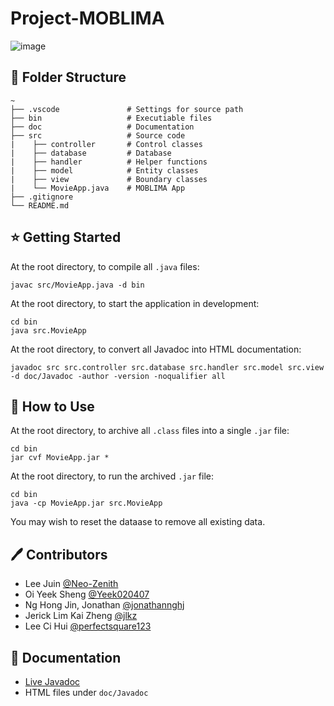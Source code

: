 # Project-MOBLIMA
![image](https://user-images.githubusercontent.com/77436548/200524950-eb502aca-088c-4084-bade-7025f98a70b3.png)

## 📁 Folder Structure
```
~
├── .vscode               # Settings for source path
├── bin                   # Executiable files
├── doc                   # Documentation
├── src                   # Source code
|    ├── controller       # Control classes
|    ├── database         # Database 
|    ├── handler          # Helper functions
|    ├── model            # Entity classes
|    ├── view             # Boundary classes
|    └── MovieApp.java    # MOBLIMA App
├── .gitignore
└── README.md
```

## ⭐ Getting Started
At the root directory, to compile all ```.java``` files:
```
javac src/MovieApp.java -d bin
```

At the root directory, to start the application in development:
```
cd bin
java src.MovieApp
```

At the root directory, to convert all Javadoc into HTML documentation:
```
javadoc src src.controller src.database src.handler src.model src.view -d doc/Javadoc -author -version -noqualifier all
```


## 📍 How to Use
At the root directory, to archive all ```.class``` files into a single ```.jar``` file:
```
cd bin
jar cvf MovieApp.jar * 
```

At the root directory, to run the archived ```.jar``` file:
```
cd bin
java -cp MovieApp.jar src.MovieApp
```

You may wish to reset the dataase to remove all existing data.


## 🖊️ Contributors
* Lee Juin [@Neo-Zenith](github.com/Neo-Zenith)
* Oi Yeek Sheng [@Yeek020407](github.com/Neo-Zenith)
* Ng Hong Jin, Jonathan [@jonathannghj](github.com/jonathannghj)
* Jerick Lim Kai Zheng [@jlkz](github.com/jlkz)
* Lee Ci Hui [@perfectsquare123](github.com/perfectsquare123)


## 📄 Documentation
* [Live Javadoc](moblima.vercel.app)
* HTML files under ```doc/Javadoc```
